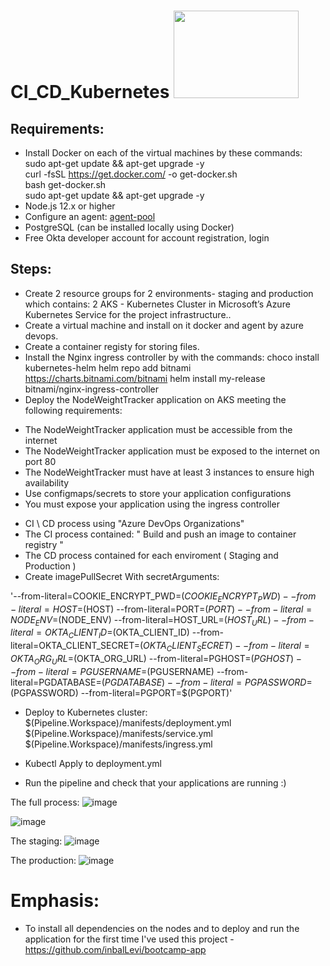 # CI_CD_Kubernetes <img src="https://i0.wp.com/beaver.co.il/wp-content/uploads/2019/10/kubernetesblog02.jpg?w=885" width="200" height="140"/>  


## Requirements:
* Install Docker on each of the virtual machines by these commands: </br>
sudo apt-get update && apt-get upgrade -y </br>
curl -fsSL https://get.docker.com/ -o get-docker.sh </br>
bash get-docker.sh </br>
sudo apt-get update && apt-get upgrade -y </br>
* Node.js 12.x or higher
* Configure an agent: [agent-pool](https://www.youtube.com/watch?v=psa8xfJ0-zI&ab_channel=Raaviblog) 
* PostgreSQL (can be installed locally using Docker)
* Free Okta developer account for account registration, login


## Steps:
* Create 2 resource groups for 2 environments- staging and production which contains: 2 AKS - Kubernetes Cluster in Microsoft’s Azure Kubernetes Service for the project infrastructure..
* Create a virtual machine and install on it docker and agent by azure devops.
* Create a container registy for storing files.
* Install the Nginx ingress controller by with the commands: 
choco install kubernetes-helm
helm repo add bitnami https://charts.bitnami.com/bitnami
helm install my-release bitnami/nginx-ingress-controller
* Deploy the NodeWeightTracker application on AKS meeting the following requirements:
- The NodeWeightTracker application must be accessible from the internet
- The NodeWeightTracker application must be exposed to the internet on port 80
- The NodeWeightTracker must have at least 3 instances to ensure high availability
- Use configmaps/secrets to store your application configurations
- You must expose your application using the ingress controller
* CI \ CD process using "Azure DevOps Organizations"
* The CI process contained: " Build and push an image to container registry "
* The CD process contained for each enviroment ( Staging and Production )
* Create imagePullSecret With secretArguments:

'--from-literal=COOKIE_ENCRYPT_PWD=$(COOKIE_ENCRYPT_PWD) --from-literal=HOST=$(HOST) --from-literal=PORT=$(PORT) --from-literal=NODE_ENV=$(NODE_ENV) --from-literal=HOST_URL=$(HOST_URL) --from-literal=OKTA_CLIENT_ID=$(OKTA_CLIENT_ID) --from-literal=OKTA_CLIENT_SECRET=$(OKTA_CLIENT_SECRET) --from-literal=OKTA_ORG_URL=$(OKTA_ORG_URL)  --from-literal=PGHOST=$(PGHOST) --from-literal=PGUSERNAME=$(PGUSERNAME) --from-literal=PGDATABASE=$(PGDATABASE) --from-literal=PGPASSWORD=$(PGPASSWORD)  --from-literal=PGPORT=$(PGPORT)'

* Deploy to Kubernetes cluster:
                $(Pipeline.Workspace)/manifests/deployment.yml
                $(Pipeline.Workspace)/manifests/service.yml
                $(Pipeline.Workspace)/manifests/ingress.yml
                
* Kubectl Apply to deployment.yml
* Run the pipeline and check that your applications are running :)

The full process:
![image](https://user-images.githubusercontent.com/71599740/142738639-068572f2-c29b-4b4f-92d3-e6c316064c8d.png)

![image](https://user-images.githubusercontent.com/71599740/142738398-ea35b943-427f-44dc-a15a-b27efd87fbf0.png)


The staging:
![image](https://user-images.githubusercontent.com/71599740/142738408-b91dd48b-ad77-459f-97ad-0439a1a8a67c.png)

The production:
![image](https://user-images.githubusercontent.com/71599740/142738416-9c8487ad-cd14-418b-90f9-f97e9f43d551.png)



# Emphasis:
* To install all dependencies on the nodes and to deploy and run the application for the first time I've used this project - https://github.com/inbalLevi/bootcamp-app

